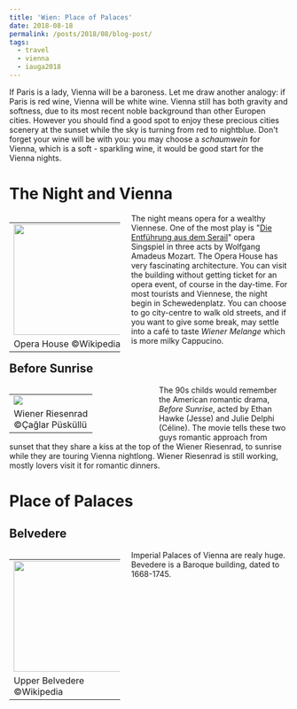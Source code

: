 ```yaml
---
title: 'Wien: Place of Palaces'
date: 2018-08-18
permalink: /posts/2018/08/blog-post/
tags:
  - travel
  - vienna
  - iauga2018
---
```


If Paris is a lady, Vienna will be a baroness. Let me draw another analogy: if Paris is red wine, Vienna will be white wine. Vienna still has both gravity and softness, due to its most recent noble background than other Europen cities. However you should find a good spot to enjoy these precious cities scenery at the sunset while the sky is turning from red to nightblue. Don't forget your wine will be with you: you may choose a *schaumwein* for Vienna, which is a soft - sparkling wine, it would be good start for the Vienna nights.

The Night and Vienna
======
<!--Schottenfeldgasse 95 was the starting point for me in Vienna. On the street, you will see Nazim Hikmet Kultur Cafe that is named from Turkish poet, Nazim Hikmet Ran. After met someone, get informed and drink your Turkish tea, I decide to visit -->
<table align='left' style="width:200px; margin-right:20px">
  <tr>
    <td><img src="https://upload.wikimedia.org/wikipedia/commons/5/58/Wiener_Staatsoper.jpg" width="200"></td>
  </tr>
  <tr>
    <td>Opera House &copy;Wikipedia </td>
  </tr>
</table>

The night means opera for a wealthy Viennese. One of the most play is 
"<a href='https://en.wikipedia.org/wiki/Die_Entführung_aus_dem_Serail' target='_blank'>Die Entführung aus dem Serail</a>" opera Singspiel in three acts by Wolfgang Amadeus Mozart. The Opera House has very fascinating architecture. You can visit the building without getting ticket for an opera event, of course in the day-time. For most tourists and Viennese, the night begin in Schewedenplatz. You can choose to go city-centre to walk old streets, and if you want to give some break, may settle into a café to taste *Wiener Melange* which is more milky Cappucino. 

Before Sunrise
------
<table align='left' style="width:250px; margin-right:20px">
  <tr>
    <td><img src="https://farm2.staticflickr.com/1860/30657315518_752e9c07a4_m_d.jpg"></td>
  </tr>
  <tr>
    <td>Wiener Riesenrad <br>&copy;Çağlar Püsküllü </td>
  </tr>
</table>

The 90s childs would remember the American romantic drama, *Before Sunrise*, acted by Ethan Hawke (Jesse) and Julie Delphi (Céline). The movie tells these two guys romantic approach from sunset that they share a kiss at the top of the Wiener Riesenrad, to sunrise while they are touring Vienna nightlong. Wiener Riesenrad is still working, mostly lovers visit it for romantic dinners. 

Place of Palaces
======

Belvedere
------
<table align='left' style="width:200px; margin-right:20px">
  <tr>
    <td><img src="https://upload.wikimedia.org/wikipedia/commons/thumb/c/c1/Wien_-_Schloss_Belvedere%2C_oberes_%282%29.JPG/320px-Wien_-_Schloss_Belvedere%2C_oberes_%282%29.JPG" width="200"></td>
  </tr>
  <tr>
    <td>Upper Belvedere &copy;Wikipedia </td>
  </tr>
</table>

Imperial Palaces of Vienna are realy huge. Bevedere is a Baroque building, dated to 1668-1745. 
